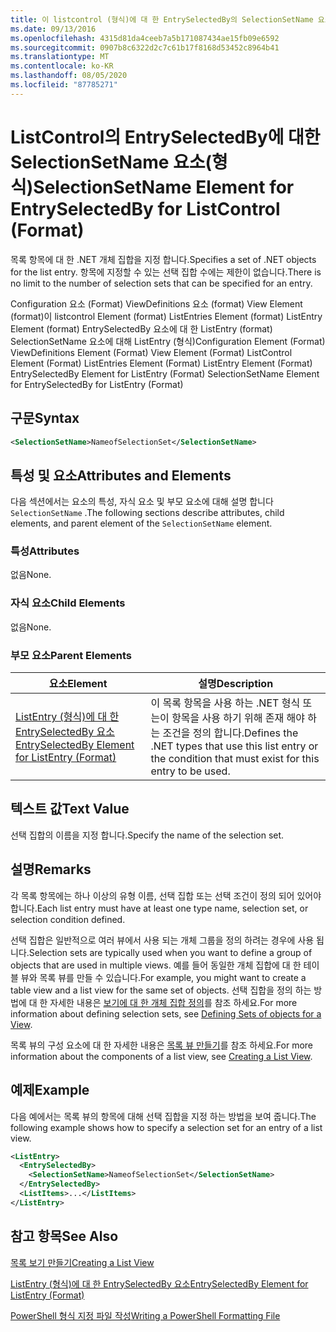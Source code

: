 ```yaml
---
title: 이 listcontrol (형식)에 대 한 EntrySelectedBy의 SelectionSetName 요소 | Microsoft Docs
ms.date: 09/13/2016
ms.openlocfilehash: 4315d81da4ceeb7a5b171087434ae15fb09e6592
ms.sourcegitcommit: 0907b8c6322d2c7c61b17f8168d53452c8964b41
ms.translationtype: MT
ms.contentlocale: ko-KR
ms.lasthandoff: 08/05/2020
ms.locfileid: "87785271"
---
```

# <a name="selectionsetname-element-for-entryselectedby-for-listcontrol-format"></a><span data-ttu-id="01258-102">ListControl의 EntrySelectedBy에 대한 SelectionSetName 요소(형식)</span><span class="sxs-lookup"><span data-stu-id="01258-102">SelectionSetName Element for EntrySelectedBy for ListControl (Format)</span></span>

<span data-ttu-id="01258-103">목록 항목에 대 한 .NET 개체 집합을 지정 합니다.</span><span class="sxs-lookup"><span data-stu-id="01258-103">Specifies a set of .NET objects for the list entry.</span></span> <span data-ttu-id="01258-104">항목에 지정할 수 있는 선택 집합 수에는 제한이 없습니다.</span><span class="sxs-lookup"><span data-stu-id="01258-104">There is no limit to the number of selection sets that can be specified for an entry.</span></span>

<span data-ttu-id="01258-105">Configuration 요소 (Format) ViewDefinitions 요소 (format) View Element (format)이 listcontrol Element (format) ListEntries Element (format) ListEntry Element (format) EntrySelectedBy 요소에 대 한 ListEntry (format) SelectionSetName 요소에 대해 ListEntry (형식)</span><span class="sxs-lookup"><span data-stu-id="01258-105">Configuration Element (Format) ViewDefinitions Element (Format) View Element (Format) ListControl Element (Format) ListEntries Element (Format) ListEntry Element (Format) EntrySelectedBy Element for ListEntry (Format) SelectionSetName Element for EntrySelectedBy for ListEntry (Format)</span></span>

## <a name="syntax"></a><span data-ttu-id="01258-106">구문</span><span class="sxs-lookup"><span data-stu-id="01258-106">Syntax</span></span>

```xml
<SelectionSetName>NameofSelectionSet</SelectionSetName>
```

## <a name="attributes-and-elements"></a><span data-ttu-id="01258-107">특성 및 요소</span><span class="sxs-lookup"><span data-stu-id="01258-107">Attributes and Elements</span></span>

<span data-ttu-id="01258-108">다음 섹션에서는 요소의 특성, 자식 요소 및 부모 요소에 대해 설명 합니다 `SelectionSetName` .</span><span class="sxs-lookup"><span data-stu-id="01258-108">The following sections describe attributes, child elements, and parent element of the `SelectionSetName` element.</span></span>

### <a name="attributes"></a><span data-ttu-id="01258-109">특성</span><span class="sxs-lookup"><span data-stu-id="01258-109">Attributes</span></span>

<span data-ttu-id="01258-110">없음</span><span class="sxs-lookup"><span data-stu-id="01258-110">None.</span></span>

### <a name="child-elements"></a><span data-ttu-id="01258-111">자식 요소</span><span class="sxs-lookup"><span data-stu-id="01258-111">Child Elements</span></span>

<span data-ttu-id="01258-112">없음</span><span class="sxs-lookup"><span data-stu-id="01258-112">None.</span></span>

### <a name="parent-elements"></a><span data-ttu-id="01258-113">부모 요소</span><span class="sxs-lookup"><span data-stu-id="01258-113">Parent Elements</span></span>

|<span data-ttu-id="01258-114">요소</span><span class="sxs-lookup"><span data-stu-id="01258-114">Element</span></span>|<span data-ttu-id="01258-115">설명</span><span class="sxs-lookup"><span data-stu-id="01258-115">Description</span></span>|
|-------------|-----------------|
|[<span data-ttu-id="01258-116">ListEntry (형식)에 대 한 EntrySelectedBy 요소</span><span class="sxs-lookup"><span data-stu-id="01258-116">EntrySelectedBy Element for ListEntry (Format)</span></span>](./entryselectedby-element-for-listentry-for-listcontrol-format.md)|<span data-ttu-id="01258-117">이 목록 항목을 사용 하는 .NET 형식 또는이 항목을 사용 하기 위해 존재 해야 하는 조건을 정의 합니다.</span><span class="sxs-lookup"><span data-stu-id="01258-117">Defines the .NET types that use this list entry or the condition that must exist for this entry to be used.</span></span>|

## <a name="text-value"></a><span data-ttu-id="01258-118">텍스트 값</span><span class="sxs-lookup"><span data-stu-id="01258-118">Text Value</span></span>

<span data-ttu-id="01258-119">선택 집합의 이름을 지정 합니다.</span><span class="sxs-lookup"><span data-stu-id="01258-119">Specify the name of the selection set.</span></span>

## <a name="remarks"></a><span data-ttu-id="01258-120">설명</span><span class="sxs-lookup"><span data-stu-id="01258-120">Remarks</span></span>

<span data-ttu-id="01258-121">각 목록 항목에는 하나 이상의 유형 이름, 선택 집합 또는 선택 조건이 정의 되어 있어야 합니다.</span><span class="sxs-lookup"><span data-stu-id="01258-121">Each list entry must have at least one type name, selection set, or selection condition defined.</span></span>

<span data-ttu-id="01258-122">선택 집합은 일반적으로 여러 뷰에서 사용 되는 개체 그룹을 정의 하려는 경우에 사용 됩니다.</span><span class="sxs-lookup"><span data-stu-id="01258-122">Selection sets are typically used when you want to define a group of objects that are used in multiple views.</span></span> <span data-ttu-id="01258-123">예를 들어 동일한 개체 집합에 대 한 테이블 뷰와 목록 뷰를 만들 수 있습니다.</span><span class="sxs-lookup"><span data-stu-id="01258-123">For example, you might want to create a table view and a list view for the same set of objects.</span></span> <span data-ttu-id="01258-124">선택 집합을 정의 하는 방법에 대 한 자세한 내용은 [보기에 대 한 개체 집합 정의](./defining-selection-sets.md)를 참조 하세요.</span><span class="sxs-lookup"><span data-stu-id="01258-124">For more information about defining selection sets, see [Defining Sets of objects for a View](./defining-selection-sets.md).</span></span>

<span data-ttu-id="01258-125">목록 뷰의 구성 요소에 대 한 자세한 내용은 [목록 뷰 만들기](./creating-a-list-view.md)를 참조 하세요.</span><span class="sxs-lookup"><span data-stu-id="01258-125">For more information about the components of a list view, see [Creating a List View](./creating-a-list-view.md).</span></span>

## <a name="example"></a><span data-ttu-id="01258-126">예제</span><span class="sxs-lookup"><span data-stu-id="01258-126">Example</span></span>

<span data-ttu-id="01258-127">다음 예에서는 목록 뷰의 항목에 대해 선택 집합을 지정 하는 방법을 보여 줍니다.</span><span class="sxs-lookup"><span data-stu-id="01258-127">The following example shows how to specify a selection set for an entry of a list view.</span></span>

```xml
<ListEntry>
  <EntrySelectedBy>
    <SelectionSetName>NameofSelectionSet</SelectionSetName>
  </EntrySelectedBy>
  <ListItems>...</ListItems>
</ListEntry>
```

## <a name="see-also"></a><span data-ttu-id="01258-128">참고 항목</span><span class="sxs-lookup"><span data-stu-id="01258-128">See Also</span></span>

[<span data-ttu-id="01258-129">목록 보기 만들기</span><span class="sxs-lookup"><span data-stu-id="01258-129">Creating a List View</span></span>](./creating-a-list-view.md)

[<span data-ttu-id="01258-130">ListEntry (형식)에 대 한 EntrySelectedBy 요소</span><span class="sxs-lookup"><span data-stu-id="01258-130">EntrySelectedBy Element for ListEntry (Format)</span></span>](./entryselectedby-element-for-listentry-for-listcontrol-format.md)

[<span data-ttu-id="01258-131">PowerShell 형식 지정 파일 작성</span><span class="sxs-lookup"><span data-stu-id="01258-131">Writing a PowerShell Formatting File</span></span>](./writing-a-powershell-formatting-file.md)

